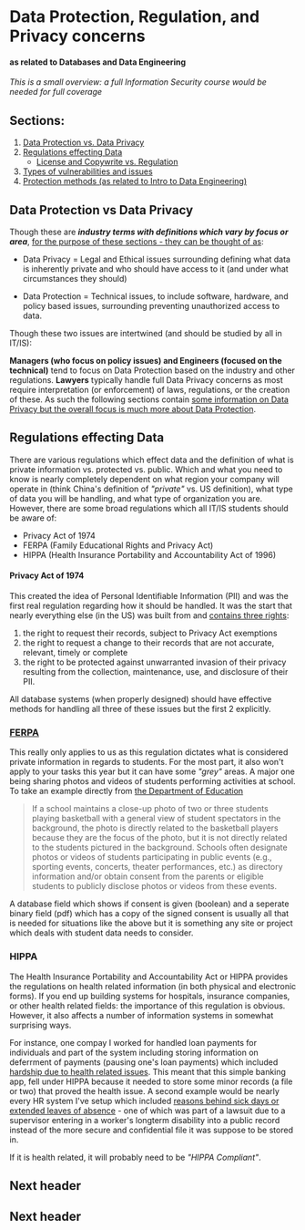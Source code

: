 # Data Protection, Regulation, and Privacy concerns
#### as related to Databases and Data Engineering

*This is a small overview: a full Information Security course would be needed for full coverage*

## Sections:
1. [Data Protection vs. Data Privacy](#data-protection-vs-data-privacy)
2. [Regulations effecting Data](#regulations-effecting-data)
    - [License and Copywrite vs. Regulation](#license-and-copywrite-vs-regulation)  
3. [Types of vulnerabilities and issues](#types-of-vulnerabilities-and-issues)
4. [Protection methods (as related to Intro to Data Engineering)](#protection-methods)

## Data Protection vs Data Privacy

Though these are ***industry terms with definitions which vary by focus or area***, <ins>for the purpose of these sections - they can be thought of as</ins>:

- Data Privacy = Legal and Ethical issues surrounding defining what data is inherently private and who should have access to it (and under what circumstances they should)

- Data Protection = Technical issues, to include software, hardware, and policy based issues, surrounding preventing unauthorized access to data.

Though these two issues are intertwined (and should be studied by all in IT/IS):

**Managers (who focus on policy issues) and Engineers (focused on the technical)** tend to focus on Data Protection based on the industry and other regulations. **Lawyers** typically handle full Data Privacy concerns as most require interpretation (or enforcement) of laws, regulations, or the creation of these. As such the following sections contain <ins>some information on Data Privacy but the overall focus is much more about Data Protection</ins>.

## Regulations effecting Data

There are various regulations which effect data and the definition of what is private information vs. protected vs. public. Which and what you need to know is nearly completely dependent on what region your company will operate in (think China's definition of *"private"* vs. US definition), what type of data you will be handling, and what type of organization you are. However, there are some broad regulations which all IT/IS students should be aware of:

- Privacy Act of 1974 
- FERPA (Family Educational Rights and Privacy Act) 
- HIPPA (Health Insurance Portability and Accountability Act of 1996)

#### Privacy Act of 1974

This created the idea of Personal Identifiable Information (PII) and was the first real regulation regarding how it should be handled. It was the start that nearly everything else (in the US) was built from and [contains three rights](https://www.ssa.gov/privacy/privacy_act_1974.html):

  1. the right to request their records, subject to Privacy Act exemptions
  2. the right to request a change to their records that are not accurate, relevant, timely or complete
  3. the right to be protected against unwarranted invasion of their privacy resulting from the collection, maintenance, use, and disclosure of their PII.

All database systems (when properly designed) should have effective methods for handling all three of these issues but the first 2 explicitly. 

### [FERPA](https://www2.ed.gov/policy/gen/guid/fpco/ferpa/students.html)

This really only applies to us as this regulation dictates what is considered private information in regards to students. For the most part, it also won't apply to your tasks this year but it can have some *"grey"* areas. A major one being sharing photos and videos of students performing activities at school. To take an example directly from [the Department of Education](https://studentprivacy.ed.gov/faq/faqs-photos-and-videos-under-ferpa)

> If a school maintains a close-up photo of two or three students playing basketball with a general view of student spectators in the background, 
> the photo is directly related to the basketball players because they are the focus of the photo, but it is not directly related to the students 
> pictured in the background. Schools often designate photos or videos of students participating in public events (e.g., sporting events, concerts,
> theater performances, etc.) as directory information and/or obtain consent from the parents or eligible students to publicly disclose photos or
> videos from these events.

A database field which shows if consent is given (boolean) and a seperate binary field (pdf) which has a copy of the signed consent is usually all that is needed for situations like the above but it is something any site or project which deals with student data needs to consider. 

### HIPPA

The Health Insurance Portability and Accountability Act or HIPPA provides the regulations on health related information (in both physical and electronic forms). If you end up building systems for hospitals, insurance companies, or other health related fields: the importance of this regulation is obvious. However, it also affects a number of information systems in somewhat surprising ways.

For instance, one compay I worked for handled loan payments for individuals and part of the system including storing information on deferrment of payments (pausing one's loan payments) which included <ins>hardship due to health related issues</ins>. This meant that this simple banking app, fell under HIPPA because it needed to store some minor records (a file or two) that proved the health issue. A second example would be nearly every HR system I've setup which included <ins>reasons behind sick days or extended leaves of absence</ins> - one of which was part of a lawsuit due to a supervisor entering in a worker's longterm disability into a public record instead of the more secure and confidential file it was suppose to be stored in.

If it is health related, it will probably need to be *"HIPPA Compliant"*.

## Next header

## Next header
